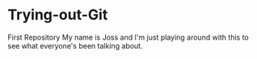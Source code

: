 # Trying-out-Git
First Repository
My name is Joss and I'm just playing around with this to see what everyone's been talking about.
